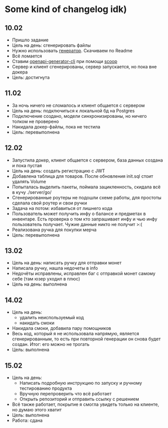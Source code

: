 # Some kind of changelog idk)

## 10.02
- Пришло задание
- Цель на день: сгенерировать файлы
- Нужно использовать [генератор](https://github.com/oapi-codegen/oapi-codegen). Скачиваем по Readme
- Всё ломается
- Ставим [openapi-generator-cli](https://openapi-generator.tech/docs/installation/) при помощи [scoop](https://scoop.sh/)
- Сервер и клиент сгенерированы, сервер запускается, но пока вне докера
- Цель: достигнута

## 11.02
- За ночь ничего не сломалось и клиент общается с сервером
- Цель на день: подключиться к локальной бд на Postgres
- Подключение создано, модели синхронизированы, но ничего толком не проверено
- Накидала докер-файлы, пока не тестила
- Цель: перевыполнена

## 12.02
- Запустила докер, клиент общается с сервером, база данных создана и пока пустая
- Цель на день: создать регистрацию с JWT
- Добавлена таблица для товаров. После обновления init.sql стоит удалять Volume
- Попыталась выделить пакеты, поймала зацикленность, скидала всё в кучу ./server/go/
- Сгенерированные роутеры не подошли схеме работы, для простоты сделала свой роутер и свои ручки
- Задача на потом: избавиться от лишнего кода
- Пользователь может получить инфу о балансе и предметах в инвентаре.
Есть проверка о том кто запрашивает инфу и чью инфу пользователь получает.
Чужие данные никто не получит >:(
- Реализована ручка для покупки мерча
- Цель: перевыполнена

## 13.02
- Цель на день: написать ручку для отправки монет
- Написала ручку, нашла недочеты в info
- Недочёты исправлены, исправлен баг с отправкой монет самому себе (там юзер уходил в плюс)
- Цель на день: выполнена

## 14.02
- Цель на день: 
  - удалить неиспользуемый код
  - накидать смоки
- Накидала смоки, добавила пару помощников
- Весь код, который я не использовала напрямую, является сгенерированным, 
то есть при повторной генерации он снова будет создан. 
Итог: его можно не трогать
- Цель: выполнена

## 15.02
- Цель на день: 
  - Написать подробную инструкцию по запуску и ручному тестированию продукта
  - Вручную перепроверить что всё работает
  - Открыть репозиторий и отправить ссылку с решением
- Всё также работает, покрытие я смогла увидеть только на клиенте, но думаю этого хватит
- Цель: выполнена
- Работа: сдана
